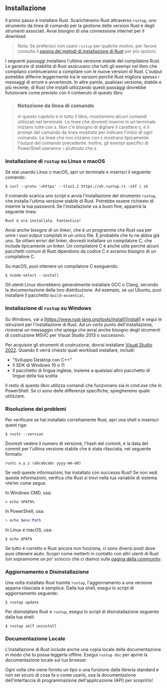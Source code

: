 ## Installazione

Il primo passo è installare Rust. Scaricheremo Rust attraverso `rustup`, uno
strumento da linea di comando per la gestione delle versioni Rust e degli strumenti associati. Avrai bisogno
di una connessione internet per il download.

> Nota: Se preferisci non usare `rustup` per qualche motivo, per favore consulta il
> [pagina dei metodi di installazione di Rust][otherinstall] per più opzioni.

I seguenti passaggi installano l'ultima versione stabile del compilatore Rust.
Le garanzie di stabilità di Rust assicurano che tutti gli esempi nel libro che
compilano continueranno a compilare con le nuove versioni di Rust. L'output potrebbe
differire leggermente tra le versioni perché Rust migliora spesso i messaggi di errore e
avvertenze. In altre parole, qualsiasi versione, stabile e più recente, di Rust che installi utilizzando
questi passaggi dovrebbe funzionare come previsto con il contenuto di questo libro.

> ### Notazione da linea di comando
>
> In questo capitolo e in tutto il libro, mostreremo alcuni comandi utilizzati nel
> terminale. Le linee che dovresti inserire in un terminale iniziano tutte con `$`. Non
> c'è bisogno di digitare il carattere `$`; è il prompt del comando da linea mostrato per
> indicare l'inizio di ogni comando. Le linee che non iniziano con `$` mostrano tipicamente
> l'output del comando precedente. Inoltre, gli esempi specifici di PowerShell
> useranno `>` piuttosto che `$`.

### Installazione di `rustup` su Linux o macOS

Se stai usando Linux o macOS, apri un terminale e inserisci il seguente comando:

```console
$ curl --proto '=https' --tlsv1.2 https://sh.rustup.rs -sSf | sh
```

Il comando scarica uno script e avvia l'installazione del
strumento `rustup`, che installa l'ultima versione stabile di Rust. Potrebbe essere richiesto
di inserire la tua password. Se l'installazione va a buon fine, apparirà la seguente linea:

```text
Rust è ora installato. Fantastico!
```

Avrai anche bisogno di un *linker*, che è un programma che Rust usa per unire i suoi
output compilati in un unico file. È probabile che tu ne abbia già uno. Se ottieni errori del linker, dovresti installare un compilatore C, che include tipicamente un
linker. Un compilatore C è anche utile perché alcuni pacchetti comuni di Rust dipendono da
codice C e avranno bisogno di un compilatore C.

Su macOS, puoi ottenere un compilatore C eseguendo:

```console
$ xcode-select --install
```

Gli utenti Linux dovrebbero generalmente installare GCC o Clang, secondo la
documentazione della loro distribuzione. Ad esempio, se usi Ubuntu, puoi installare
il pacchetto `build-essential`.

### Installazione di `rustup` su Windows

Su Windows, vai a [https://www.rust-lang.org/tools/install][install] e segui
le istruzioni per l'installazione di Rust. Ad un certo punto dell'installazione, riceverai un messaggio che spiega che avrai anche bisogno degli strumenti di costruzione MSVC per
Visual Studio 2013 o successivo.

Per acquisire gli strumenti di costruzione, dovrai installare [Visual Studio
2022][visualstudio]. Quando ti verrà chiesto quali workload installare, includi:

* "Sviluppo Desktop con C++"
* Il SDK di Windows 10 o 11
* Il pacchetto di lingua inglese, insieme a qualsiasi altro pacchetto di lingue della tua scelta

Il resto di questo libro utilizza comandi che funzionano sia in *cmd.exe* che in PowerShell.
Se ci sono delle differenze specifiche, spiegheremo quale utilizzare.

### Risoluzione dei problemi

Per verificare se hai installato correttamente Rust, apri una shell e inserisci quest
riga:

```console
$ rustc --version
```

Dovresti vedere il numero di versione, l'hash del commit, e la data del commit per l'ultima
versione stabile che è stata rilasciata, nel seguente formato:

```text
rustc x.y.z (abcabcabc yyyy-mm-dd)
```

Se vedi queste informazioni, hai installato con successo Rust! Se non vedi queste informazioni, verifica che Rust si trovi nella tua variabile di sistema `%PATH%` come segue.

In Windows CMD, usa:

```console
> echo %PATH%
```

In PowerShell, usa:

```powershell
> echo $env:Path
```

In Linux e macOS, usa:

```console
$ echo $PATH
```

Se tutto è corretto e Rust ancora non funziona, ci sono diversi
posti dove puoi ottenere aiuto. Scopri come metterti in contatto con altri utenti di Rust (un
soprannome un po' sciocco che ci diamo) sulla [pagina della community][community].

### Aggiornamento e Disinstallazione

Una volta installato Rust tramite `rustup`, l'aggiornamento a una versione appena rilasciata è
semplice. Dalla tua shell, esegui lo script di aggiornamento seguente:

```console
$ rustup update
```

Per disinstallare Rust e `rustup`, esegui lo script di disinstallazione seguente dalla tua shell:

```console
$ rustup self uninstall
```

### Documentazione Locale

L'installazione di Rust include anche una copia locale della documentazione in modo
che tu possa leggerla offline. Esegui `rustup doc` per aprire la documentazione locale
sul tuo browser.

Ogni volta che viene fornito un tipo o una funzione dalla libreria standard e non sei
sicuro di cosa fa o come usarlo, usa la documentazione dell'interfaccia di programmazione dell'applicazione (API) per scoprirlo!

[otherinstall]: https://forge.rust-lang.org/infra/other-installation-methods.html
[install]: https://www.rust-lang.org/tools/install
[visualstudio]: https://visualstudio.microsoft.com/downloads/
[community]: https://www.rust-lang.org/community
